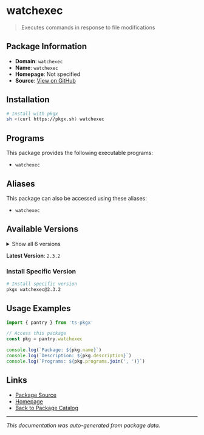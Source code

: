 # watchexec

> Executes commands in response to file modifications

## Package Information

- **Domain**: `watchexec`
- **Name**: `watchexec`
- **Homepage**: Not specified
- **Source**: [View on GitHub](https://github.com/pkgxdev/pantry/tree/main/projects/watchexec.github.io/package.yml)

## Installation

```bash
# Install with pkgx
sh <(curl https://pkgx.sh) watchexec
```

## Programs

This package provides the following executable programs:

- `watchexec`

## Aliases

This package can also be accessed using these aliases:

- `watchexec`

## Available Versions

<details>
<summary>Show all 6 versions</summary>

- `2.3.2`, `2.3.1`, `2.3.0`, `2.2.1`, `2.2.0`
- `2.1.2`

</details>

**Latest Version**: `2.3.2`

### Install Specific Version

```bash
# Install specific version
pkgx watchexec@2.3.2
```

## Usage Examples

```typescript
import { pantry } from 'ts-pkgx'

// Access this package
const pkg = pantry.watchexec

console.log(`Package: ${pkg.name}`)
console.log(`Description: ${pkg.description}`)
console.log(`Programs: ${pkg.programs.join(', ')}`)
```

## Links

- [Package Source](https://github.com/pkgxdev/pantry/tree/main/projects/watchexec.github.io/package.yml)
- [Homepage](#)
- [Back to Package Catalog](../package-catalog.md)

---

*This documentation was auto-generated from package data.*
